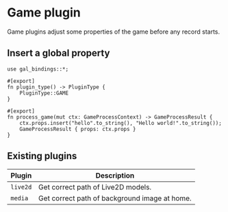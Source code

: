 # Game plugin
Game plugins adjust some properties of the game before any record starts.

## Insert a global property
``` rust,ignore
use gal_bindings::*;

#[export]
fn plugin_type() -> PluginType {
    PluginType::GAME
}

#[export]
fn process_game(mut ctx: GameProcessContext) -> GameProcessResult {
    ctx.props.insert("hello".to_string(), "Hello world!".to_string());
    GameProcessResult { props: ctx.props }
}
```

## Existing plugins
| Plugin   | Description                                   |
| -------- | --------------------------------------------- |
| `live2d` | Get correct path of Live2D models.            |
| `media`  | Get correct path of background image at home. |
